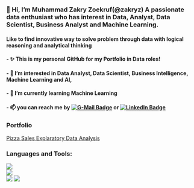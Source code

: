 ### 👋 Hi, I’m Muhammad Zakry Zoekruf(@zakryz) A passionate data enthusiast who has interest in Data, Analyst, Data Scientist, Business Analyst and Machine Learning. 
#### Like to find innovative way to solve  problem through data with logical reasoning and analytical thinking
#### - ✨ This is my personal GitHub for my Portfolio in Data roles!
#### - 👀 I’m interested in Data Analyst, Data Scientist, Business Intelligence, Machine Learning and AI,
#### - 🌱 I’m currently learning Machine Learning
#### - 📫 you can reach me by [![G-Mail Badge](https://img.shields.io/badge/Gmail-D14836?style=for-the-badge&logo=gmail&logoColor=white)](https://zakizoukruf@gmail.com)  or [![LinkedIn Badge](https://img.shields.io/badge/LinkedIn-0077B5?style=for-the-badge&logo=linkedin&logoColor=white)](https://www.linkedin.com/in/muhammad-zakry-zoekruf)
### Portfolio

[Pizza Sales Explaratory Data Analysis ](https://github.com/zakryz/zakryz/blob/main/Portfolio%201.ipynb)


### Languages and Tools:
<code><img src="https://img.shields.io/badge/Python-FFD43B?style=for-the-badge&logo=python&logoColor=blue" /> </code>
<code><img src="https://img.shields.io/badge/PostgreSQL-316192?style=for-the-badge&logo=postgresql&logoColor=white" /> </code>
<code><img src="https://img.shields.io/badge/GitHub-100000?style=for-the-badge&logo=github&logoColor=white" /></code>
<img src="https://img.shields.io/badge/Pandas-2C2D72?style=for-the-badge&logo=pandas&logoColor=white" />                
